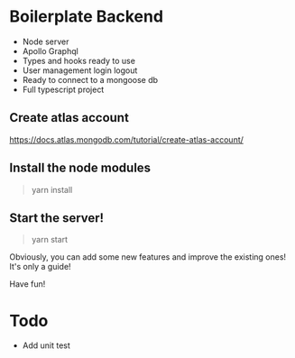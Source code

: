 # Boilerplate Backend 
- Node server
- Apollo Graphql 
- Types and hooks ready to use
- User management login logout
- Ready to connect to a mongoose db
- Full typescript project

## Create atlas account

https://docs.atlas.mongodb.com/tutorial/create-atlas-account/

## Install the node modules
> yarn install
## Start the server!
> yarn start

Obviously, you can add some new features and improve the existing ones! It's only a guide!

Have fun!

# Todo
- Add unit test


